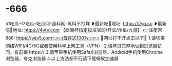 # -666
51吃瓜-17吃瓜-吃瓜网-黑料网-黑料不打烊 ❥最新吃🍉地址: https://2yq.cc ❥最新吃🍉地址: https://4vtv.com 【欧洲杯指定投注官网/开云/乐鱼/九游】 👉注册宋888: https://yev5.com👈👈首存送100%👈👈 🤝网址打不开点击以下🤝 1.请切换网络WIFI/4G/5G或者使用科学上网工具（VPN）  2.请拷贝完整地址到浏览器访问，有前缀 https://  3.请苹果手机使用Safari浏览器、Android手机使用Chrome浏览器，夸克浏览器  4.以上方法都不行请下载蚂蚁加速器
